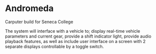 # Andromeda
Carputer build for Seneca College

The system will interface with a vehicle to; display real-time vehicle parameters and current gear, provide a shift indicator light, provide audio playback features, as well as include user interface on a screen with 2 separate displays controllable by a toggle switch.

